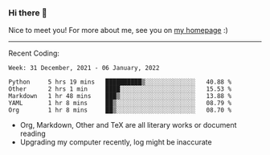 ### Hi there 👋

Nice to meet you! For more about me, see you on [my homepage](https://jiayipan.me) :)

---

Recent Coding:
<!--START_SECTION:waka-->
```text
Week: 31 December, 2021 - 06 January, 2022

Python     5 hrs 19 mins   ██████████▒░░░░░░░░░░░░░░   40.88 % 
Other      2 hrs 1 min     ████░░░░░░░░░░░░░░░░░░░░░   15.53 % 
Markdown   1 hr 48 mins    ███▒░░░░░░░░░░░░░░░░░░░░░   13.88 % 
YAML       1 hr 8 mins     ██▒░░░░░░░░░░░░░░░░░░░░░░   08.79 % 
Org        1 hr 8 mins     ██▒░░░░░░░░░░░░░░░░░░░░░░   08.70 % 
```
<!--END_SECTION:waka-->
- Org, Markdown, Other and TeX are all literary works or document reading
- Upgrading my computer recently, log might be inaccurate
